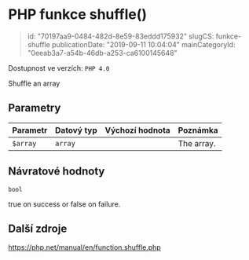 PHP funkce shuffle()
====================

> id: "70197aa9-0484-482d-8e59-83eddd175932"
> slugCS: funkce-shuffle
> publicationDate: "2019-09-11 10:04:04"
> mainCategoryId: "0eeab3a7-a54b-46db-a253-ca6100145648"

Dostupnost ve verzích: `PHP 4.0`

Shuffle an array


Parametry
--------------

| Parametr | Datový typ | Výchozí hodnota | Poznámka |
|-----|-----|-----|-----|
| `$array` | `array` |  | The array. |


Návratové hodnoty
----------------

`bool`

true on success or false on failure.

Další zdroje
------------

https://php.net/manual/en/function.shuffle.php

